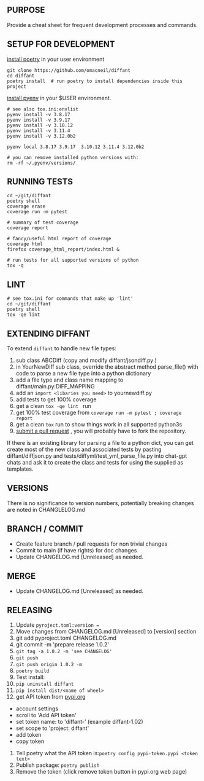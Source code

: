 ## PURPOSE
Provide a cheat sheet for frequent development processes and commands.

## SETUP FOR DEVELOPMENT
[install poetry](https://python-poetry.org/docs/#installing-with-the-official-installer) in your user environment
 ```mkdir -p ~/git/
git clone https://github.com/omacneil/diffant
cd diffant
 poetry install  # run poetry to install dependencies inside this project
 ```
[install pyenv](https://realpython.com/intro-to-pyenv/#installing-pyenv) in your $USER environment.
```# install python versions
# see also tox.ini:envlist
pyenv install -v 3.8.17
pyenv install -v 3.9.17
pyenv install -v 3.10.12
pyenv install -v 3.11.4
pyenv install -v 3.12.0b2

pyenv local 3.8.17 3.9.17  3.10.12 3.11.4 3.12.0b2

# you can remove installed python versions with:
rm -rf ~/.pyenv/versions/
```

## RUNNING TESTS
```
cd ~/git/diffant
poetry shell
coverage erase
coverage run -m pytest

# summary of test coverage
coverage report

# fancy/useful html report of coverage
coverage html
firefox coverage_html_report/index.html &

# run tests for all supported versions of python
tox -q
```

## LINT
```
# see tox.ini for commands that make up 'lint'
cd ~/git/diffant
poetry shell
tox -qe lint
```

## EXTENDING DIFFANT
To extend `diffant` to handle new file types:

1. sub class ABCDiff (copy and modify diffant/jsondiff.py )
1. in YourNewDiff sub class, override the abstract method parse_file() with code to parse a new file type into a python dictionary
1. add a file type and class name mapping to diffant/main.py:DIFF_MAPPING
1. add an `import <libaries you need>` to yournewdiff.py
1. add tests to get 100% coverage
1. get a clean `tox -qe lint ` run
1. get 100% test coverage from `coverage run -m pytest ; coverage report`
1. get a clean `tox` run to show things work in all supported python3s
1. [submit a pull request](https://docs.github.com/en/pull-requests/collaborating-with-pull-requests/proposing-changes-to-your-work-with-pull-requests/creating-a-pull-request?tool=cli) , you will probably have to fork the repository.

If there is an existing library for parsing a file to a python dict, you can  get create most of the new class and associated tests by pasting diffant/diffjson.py and tests/diffyml/test_yml_parse_file.py into chat-gpt chats and ask it to create the class and tests for <your new file type> using the supplied as templates.

## VERSIONS
There is no significance to version numbers, potentially breaking changes are noted in CHANGLELOG.md

## BRANCH / COMMIT
* Create feature branch / pull requests for non trivial changes
* Commit to main (if have rights) for doc changes
* Update CHANGELOG.md [Unreleased] as needed.

## MERGE
* Update CHANGELOG.md [Unreleased] as needed.

## RELEASING
1. Update `pyroject.toml:version =`
1. Move changes from CHANGELOG.md [Unreleased] to [version] section
1. git add pyproject.toml CHANGELOG.md
1. git commit -m 'prepare release 1.0.2'
1. `git tag -a 1.0.2 -m 'see CHANGELOG'`
1. `git push`
1. `git push origin 1.0.2 -m `
1. `poetry build`
1. Test install:
1. `pip uninstall diffant`
1. `pip install dist/<name of wheel>`
1. get API token from [pypi.org](https://pypi.org)
  - account settings
  - scroll to 'Add API token'
  - set token name: to 'diffant-<new version>' (example diffant-1.02)
  - set scope to 'project: diffant'
  - add token
  - copy token
1. Tell poetry what the API token is:`poetry config pypi-token.pypi <token text>`
1. Publish package: `poetry publish`
1. Remove the token (click remove token button in pypi.org web page)
